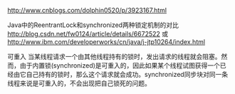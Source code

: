 http://www.cnblogs.com/dolphin0520/p/3923167.html

Java中的ReentrantLock和synchronized两种锁定机制的对比
http://blog.csdn.net/fw0124/article/details/6672522
或
http://www.ibm.com/developerworks/cn/java/j-jtp10264/index.html

可重入
当某线程请求一个由其他线程持有的锁时，发出请求的线程就会阻塞。然而，由于内置锁(synchronized)是可重入的，因此如果某个线程试图获得一个已经由它自己持有的锁时，那么这个请求就会成功。synchronized同步块对同一条线程来说是可重入的，不会出现把自己锁死的问题。